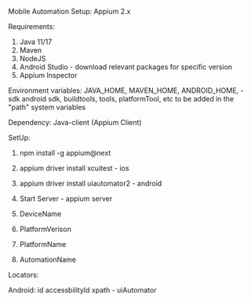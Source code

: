 Mobile Automation Setup:
Appium 2.x

Requirements:
1. Java 11/17
2. Maven
3. NodeJS
4. Android Studio - download relevant packages for specific version
5. Appium Inspector

Environment variables:
JAVA_HOME,
MAVEN_HOME,
ANDROID_HOME, - sdk
android sdk, buildtools, tools, platformTool, etc to be added in the "path" system variables

Dependency: Java-client (Appium Client)

SetUp:

1. npm install -g appium@next
2. appium driver install xcuitest - ios
3. appium driver install uiautomator2 - android
4. Start Server - appium server

1. DeviceName
2. PlatformVerison
3. PlatformName
4. AutomationName

Locators:

Android:
id
accessbilityId
xpath -
uiAutomator
















